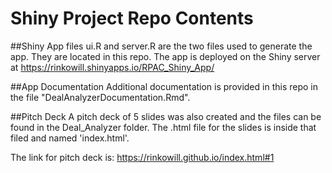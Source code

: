 # Shiny Project Repo Contents

##Shiny App files
ui.R and server.R are the two files used to generate the app. They are located in this repo.
The app is deployed on the Shiny server at https://rinkowill.shinyapps.io/RPAC_Shiny_App/

##App Documentation
Additional documentation is provided in this repo in the file "DealAnalyzerDocumentation.Rmd".

##Pitch Deck
A pitch deck of 5 slides was also created and the files can be found in the Deal_Analyzer folder. The .html file for the slides is inside that filed and named 'index.html'.

The link for pitch deck is: https://rinkowill.github.io/index.html#1
